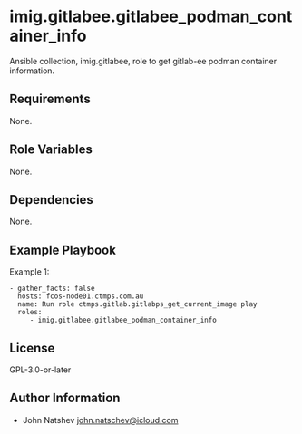 imig.gitlabee.gitlabee_podman_container_info
=========

Ansible collection, imig.gitlabee, role to get gitlab-ee podman container information.

Requirements
------------

None.

Role Variables
--------------

None.

Dependencies
------------

None.

Example Playbook
----------------

Example 1:  

    - gather_facts: false
      hosts: fcos-node01.ctmps.com.au
      name: Run role ctmps.gitlab.gitlabps_get_current_image play
      roles:
         - imig.gitlabee.gitlabee_podman_container_info

License
-------

GPL-3.0-or-later

Author Information
------------------

- John Natshev <john.natschev@icloud.com>
